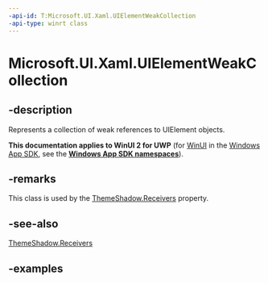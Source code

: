 ```yaml
---
-api-id: T:Microsoft.UI.Xaml.UIElementWeakCollection
-api-type: winrt class
---
```


<!-- Class syntax.
public class UIElementWeakCollection : IIterable<UIElement>, IVector<UIElement>
-->

# Microsoft.UI.Xaml.UIElementWeakCollection

## -description

Represents a collection of weak references to UIElement objects. 

**This documentation applies to WinUI 2 for UWP** (for [WinUI](/windows/apps/winui/winui3/) in the [Windows App SDK](/windows/apps/windows-app-sdk/), see the **[Windows App SDK namespaces](/windows/windows-app-sdk/api/winrt/)**).

## -remarks

This class is used by the [ThemeShadow.Receivers](../microsoft.ui.xaml.media/themeshadow_receivers.md) property.

## -see-also

[ThemeShadow.Receivers](../microsoft.ui.xaml.media/themeshadow_receivers.md)

## -examples


